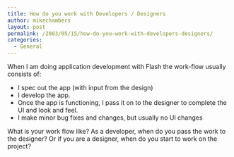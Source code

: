```yaml
---
title: How do you work with Developers / Designers
author: mikechambers
layout: post
permalink: /2003/05/15/how-do-you-work-with-developers-designers/
categories:
  - General
---
```



When I am doing application development with Flash the work-flow usually consists of:

*   I spec out the app (with input from the design)
*   I develop the app.
*   Once the app is functioning, I pass it on to the designer to complete the UI and look and feel.
*   I make minor bug fixes and changes, but usually no UI changes

What is your work flow like? As a developer, when do you pass the work to the designer? Or if you are a designer, when do you start to work on the project?